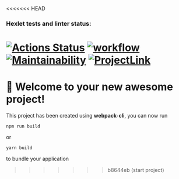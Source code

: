 <<<<<<< HEAD
### Hexlet tests and linter status:
[![Actions Status](https://github.com/hakon22/frontend-project-11/workflows/hexlet-check/badge.svg)](https://github.com/hakon22/frontend-project-11/actions)
[![workflow](https://github.com/hakon22/frontend-project-11/actions/workflows/node.js.yml/badge.svg)](https://github.com/hakon22/frontend-project-11/actions)
[![Maintainability](https://api.codeclimate.com/v1/badges/e9974029d9eb3e7be1ee/maintainability)](https://codeclimate.com/github/hakon22/frontend-project-11/maintainability)
[![ProjectLink](https://frontend-project-11-gules.vercel.app/)](https://frontend-project-11-gules.vercel.app/)
=======
# 🚀 Welcome to your new awesome project!

This project has been created using **webpack-cli**, you can now run

```
npm run build
```

or

```
yarn build
```

to bundle your application
>>>>>>> b8644eb (start project)
